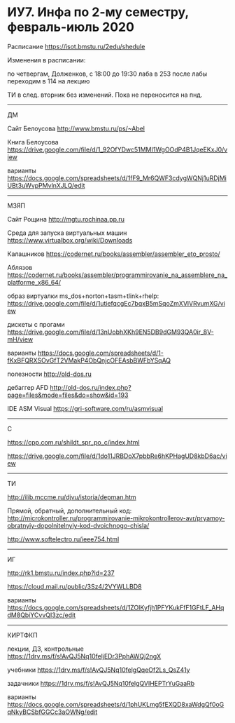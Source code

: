# ИУ7. Инфа по 2-му семестру, февраль-июль 2020

Расписание
https://isot.bmstu.ru/2edu/shedule

Изменения в расписании:

по четвергам, Долженков,
 с 18:00 до 19:30 лаба в 253
после лабы переходим в 114 на лекцию

ТИ в след. вторник без изменений. Пока не переносится на пнд.

____________________________________
ДМ

Сайт Белоусова 
http://www.bmstu.ru/ps/~Abel

Книга Белоусова 
https://drive.google.com/file/d/1_92OfYDwc51MMI1WgOOdP4B1JqeEKxJ0/view

варианты
https://docs.google.com/spreadsheets/d/1fF9_Mr6QWF3cdygWQNj1uRDjMiUBt3uWvpPMvlnXJLQ/edit

____________________________________
МЗЯП

Сайт Рощина
http://mgtu.rochinaa.pp.ru

Среда для запуска виртуальных машин
https://www.virtualbox.org/wiki/Downloads

Калашников
https://codernet.ru/books/assembler/assembler_eto_prosto/

Аблязов
https://codernet.ru/books/assembler/programmirovanie_na_assemblere_na_platforme_x86_64/

образ виртуалки ms_dos+norton+tasm+tlink+rhelp:
https://drive.google.com/file/d/1utiefqcgEc7bqxB5mSqoZmXVlVRvumXG/view

дискеты с прогами
https://drive.google.com/file/d/13nUobhXKh9EN5DB9dGM93QA0ir_8V-mH/view

варианты
https://docs.google.com/spreadsheets/d/1-fKxBFQRXSOvGfT2VMakP4ObQnjcOFEAsbBWFbYSqAQ

полезности
http://old-dos.ru

дебаггер AFD 
http://old-dos.ru/index.php?page=files&mode=files&do=show&id=193

IDE ASM Visual 
https://gri-software.com/ru/asmvisual
____________________________________
C

https://cpp.com.ru/shildt_spr_po_c/index.html

https://drive.google.com/file/d/1do11JRBDoX7pbbRe6hKPHagUD8kbD6ac/view

____________________________________
ТИ

http://ilib.mccme.ru/djvu/istoria/depman.htm

Прямой, обратный, дополнительный код:
http://microkontroller.ru/programmirovanie-mikrokontrollerov-avr/pryamoy-obratnyiy-dopolnitelnyiy-kod-dvoichnogo-chisla/

http://www.softelectro.ru/ieee754.html

____________________________________
ИГ

http://rk1.bmstu.ru/index.php?id=237

https://cloud.mail.ru/public/3Sz4/2VYWLLBD8

варианты
https://docs.google.com/spreadsheets/d/1ZOIKyfjh1PFYKukFfF1GFtLF_AHqdM8QbiYCvvQI3zc/edit

____________________________________
КИРТФКП

лекции, ДЗ, контрольные
https://1drv.ms/f/s!AvQJ5Nq10feljEDr3PphAWQj2ngX

учебники
https://1drv.ms/f/s!AvQJ5Nq10felgQqeOf2Ls_QsZ41y

задачники
https://1drv.ms/f/s!AvQJ5Nq10felgQVIHEPTrYuGaaRb

варианты
https://docs.google.com/spreadsheets/d/1phUKLmg5fEXQD8xaWdgQf0oGqNkyBCSbfGGCc3aOWNg/edit
